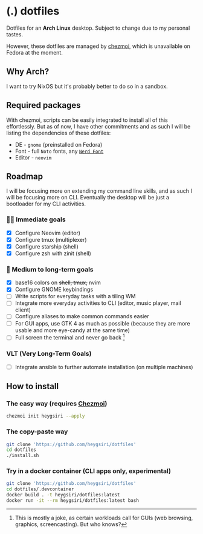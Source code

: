 # (.) dotfiles

Dotfiles for an **Arch Linux** desktop. Subject to change due to my personal tastes.

However, these dotfiles are managed by [chezmoi](https://chezmoi.io), which is unavailable on Fedora at the moment.

## Why Arch?
I want to try NixOS but it's probably better to do so in a sandbox.

## Required packages
With chezmoi, scripts can be easily integrated to install all of this effortlessly. But as of now, I have other commitments and as such I will be listing the dependencies of these dotfiles:

* DE - `gnome` (preinstalled on Fedora)
* Font - full `Noto` fonts, any [`Nerd Font`](https://www.nerdfonts.com/)
* Editor - `neovim`

## Roadmap
I will be focusing more on extending my command line skills, and as such I will be focusing more on CLI. Eventually the desktop will be just a bootloader for my CLI activities.
### 🏃‍♂️ Immediate goals
- [x] Configure Neovim (editor)
- [x] Configure tmux (multiplexer)
- [x] Configure starship (shell)
- [x] Configure zsh with zinit (shell)
### 🎯 Medium to long-term goals
- [x] base16 colors on ~~shell, tmux,~~ nvim
- [x] Configure GNOME keybindings
- [ ] Write scripts for everyday tasks with a tiling WM
- [ ] Integrate more everyday activities to CLI (editor, music player, mail client)
- [ ] Configure aliases to make common commands easier
- [ ] For GUI apps, use GTK 4 as much as possible (because they are more usable and more eye-candy at the same time)
- [ ] Full screen the terminal and never go back [^1]
### VLT (Very Long-Term Goals) 
- [ ] Integrate ansible to further automate installation (on multiple machines)

## How to install
### The easy way (requires [Chezmoi](https://www.chezmoi.io/))
```sh
chezmoi init heygsiri --apply
```
### The copy-paste way
```sh
git clone 'https://github.com/heygsiri/dotfiles'
cd dotfiles
./install.sh 
```
### Try in a docker container (CLI apps only, experimental)
```sh
git clone 'https://github.com/heygsiri/dotfiles'
cd dotfiles/.devcontainer
docker build . -t heygsiri/dotfiles:latest
docker run -it --rm heygsiri/dotfiles:latest bash
```

[^1]: This is mostly a joke, as certain workloads call for GUIs (web browsing, graphics, screencasting). But who knows?
